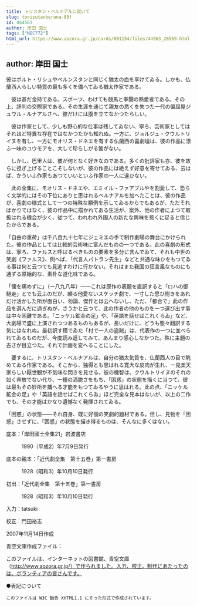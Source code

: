 ```yaml
---
title: トリスタン・ベルナアルに就いて
slug: torisutanberuna-80f
id: 044563
author: 岸田 国士
tags: ["NDC772"]
html_url: https://www.aozora.gr.jp/cards/001154/files/44563_28569.html
---
```


## author: 岸田 国士

彼はポルト・リシュやベルンスタンと同じく猶太の血を享けてゐる。しかも、仏蘭西人らしい特質の最も多くを備へてゐる猶太作家である。

　彼は甚だ金持である。スポーツ、わけても競馬と拳闘の熱愛者である。その上、評判の交際家である。その生涯を通じて親友の悉くを失つた一代の偏屈屋ジュウル・ルナアルさへ、彼だけには腹を立てなかつたらしい。



　彼は作家として、少しも野心的な仕事は残してゐない、寧ろ、芸術家としてはそれほど特異な存在ではなかつたかも知れぬ。一方に、ジョルジュ・クウルトリイヌを有し、一方にモオリス・ドネエを有する仏蘭西の喜劇壇は、彼の作品に漂ふ一味のユウモアを、大して珍らしがる筈がない。



　しかし、巴里人は、彼が何となく好きなのである。多くの批評家も亦、彼を故らに担ぎ上げることこそしないが、彼の作品には絶えず好意を寄せてゐる、云はば、かういふ作家もあつていいといふ作家の一人に違ひない。

　此の全集に、モオリス・ドネエや、エミイル・ファアブルやを割愛して、恐らく文学的にはその下位にありと思はれるベルナアルを加へたことは、彼の作品が、喜劇の様式として一つの特殊な類例を示してゐるからでもあるが、ただそればかりではなく、彼の作品中に描かれてある生活が、案外、他の作者によつて取扱はれる機会が少く、従つて、われわれ外国人の新たな興味を惹くに足ると信じたからである。



「自由の重荷」は千八百九十七年にジェミエの手で制作劇場の舞台にかけられた。彼の作品としては比較的芸術味に富んだものの一つである。此の喜劇の形式は、寧ろ、ファルスと呼ばるべきものの要素を多分に含んでゐて、それも中世の笑劇《ファルス》、例へば、「代言人パトラン先生」などと共通な味ひをもつてゐる事は何と云つても見逃すわけに行かない。それはまた我国の狂言風なものにも通ずる原始的な、素朴な道化味である。

「懐を痛めずに」（一八九八年）――これは原作の表題を直訳すると「ロハの御馳走」とでも云ふのだが、頗る他愛ないスケッチ劇で、一寸した思ひ附きをあれだけ活かした所が面白い、勿論、傑作とは云へないし、ただ、「都合で」此の作品を選んだに過ぎぬが、さうかと云つて、此の作者の他のものを一つ選び出す事は中々困難である。「ニッケル鉱金の足」や、「英語を話せばこれくらゐ」など、大劇場で盛に上演されつつあるものもあるが、長いだけに、どうも態々翻訳する気にはなれぬ。最初訳す積でゐた「村で一人の盗賊」は、代表作の一つに並べられてゐるものだが、今度読み返してみて、あんまり感心しなかつた。殊に主題の古さが目立つた。それで計画を変へることにした。



　要するに、トリスタン・ベルナアルは、自分の猶太気質を、仏蘭西人の目で眺めてゐる作家である。そこから、独得とも思はれる寛大な皮肉が生れ、一見楽天家らしい厭世観が不気味な閃きを見せる。彼の機智は、クウルトリイヌのそれの如く奔放でない代り、一種の洒脱さをもち、「困惑」の状態を描くに当つて、彼は最もその妙所を捕へる才能をもつてゐるやうに思はれる。此の点、「ニッケル鉱金の足」や「英語を話せばこれくらゐ」ほど完全な見本はないが、以上の二作でも、その才能はかなり遺憾なく発揮されてゐる。

「困惑」の状態――それ自身、既に好個の笑劇的題材である。但し、見物を「困惑」させずに、「困惑」の状態を描き得るものは、そんなに多くはない。













底本：「岸田國士全集21」岩波書店


　　　1990（平成2）年7月9日発行

底本の親本：「近代劇全集　第十五巻」第一書房

　　　1928（昭和3）年10月10日発行

初出：「近代劇全集　第十五巻」第一書房

　　　1928（昭和3）年10月10日発行

入力：tatsuki

校正：門田裕志

2007年11月14日作成

青空文庫作成ファイル：

このファイルは、インターネットの図書館、青空文庫（http://www.aozora.gr.jp/）で作られました。入力、校正、制作にあたったのは、ボランティアの皆さんです。











●表記について


	このファイルは W3C 勧告 XHTML1.1 にそった形式で作成されています。